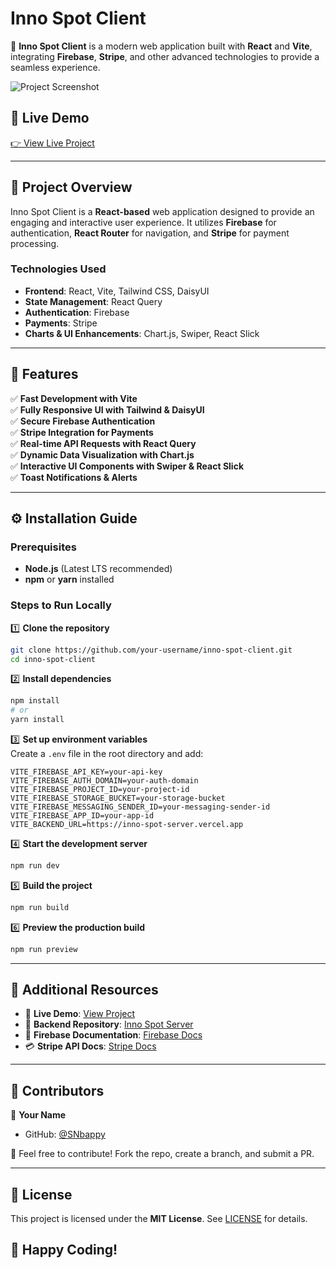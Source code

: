 # Inno Spot Client

🚀 **Inno Spot Client** is a modern web application built with **React** and **Vite**, integrating **Firebase**, **Stripe**, and other advanced technologies to provide a seamless experience.

![Project Screenshot](https://i.ibb.co.com/FbBk2wtC/Screenshot-18.png)  <!-- Replace with an actual image -->

## 🔗 Live Demo
[👉 View Live Project](https://inno-spot.web.app/)

---

## 📌 Project Overview

Inno Spot Client is a **React-based** web application designed to provide an engaging and interactive user experience. It utilizes **Firebase** for authentication, **React Router** for navigation, and **Stripe** for payment processing.

### **Technologies Used**
- **Frontend**: React, Vite, Tailwind CSS, DaisyUI  
- **State Management**: React Query  
- **Authentication**: Firebase  
- **Payments**: Stripe  
- **Charts & UI Enhancements**: Chart.js, Swiper, React Slick  

---

## 🌟 Features

✅ **Fast Development with Vite**  
✅ **Fully Responsive UI with Tailwind & DaisyUI**  
✅ **Secure Firebase Authentication**  
✅ **Stripe Integration for Payments**  
✅ **Real-time API Requests with React Query**  
✅ **Dynamic Data Visualization with Chart.js**  
✅ **Interactive UI Components with Swiper & React Slick**  
✅ **Toast Notifications & Alerts**  

---

## ⚙️ Installation Guide

### **Prerequisites**
- **Node.js** (Latest LTS recommended)
- **npm** or **yarn** installed

### **Steps to Run Locally**

1️⃣ **Clone the repository**  
```sh
git clone https://github.com/your-username/inno-spot-client.git
cd inno-spot-client
```

2️⃣ **Install dependencies**  
```sh
npm install  
# or  
yarn install  
```

3️⃣ **Set up environment variables**  
Create a `.env` file in the root directory and add:

```env
VITE_FIREBASE_API_KEY=your-api-key
VITE_FIREBASE_AUTH_DOMAIN=your-auth-domain
VITE_FIREBASE_PROJECT_ID=your-project-id
VITE_FIREBASE_STORAGE_BUCKET=your-storage-bucket
VITE_FIREBASE_MESSAGING_SENDER_ID=your-messaging-sender-id
VITE_FIREBASE_APP_ID=your-app-id
VITE_BACKEND_URL=https://inno-spot-server.vercel.app
```

4️⃣ **Start the development server**  
```sh
npm run dev
```

5️⃣ **Build the project**  
```sh
npm run build
```

6️⃣ **Preview the production build**  
```sh
npm run preview
```

---

## 🔗 Additional Resources

- 🔴 **Live Demo**: [View Project](https://inno-spot.web.app/)
- 📂 **Backend Repository**: [Inno Spot Server](https://github.com/SNbappy/inno-spot-server)
- 📖 **Firebase Documentation**: [Firebase Docs](https://firebase.google.com/docs)
- 💳 **Stripe API Docs**: [Stripe Docs](https://stripe.com/docs)

---

## 🤝 Contributors

👤 **Your Name**  
- GitHub: [@SNbappy](https://github.com/SNbappy)  

🚀 Feel free to contribute! Fork the repo, create a branch, and submit a PR.  

---

## 📜 License

This project is licensed under the **MIT License**. See [LICENSE](./LICENSE) for details.

## 🎉 Happy Coding!
